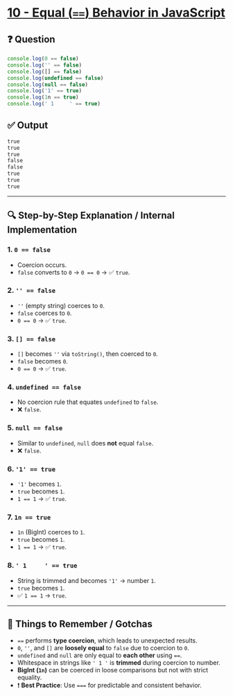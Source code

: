 # [10 - Equal (`==`) Behavior in JavaScript](https://bigfrontend.dev/quiz/Equal-1)

## ❓ Question
```js
console.log(0 == false)
console.log('' == false)
console.log([] == false)
console.log(undefined == false)
console.log(null == false)
console.log('1' == true)
console.log(1n == true)
console.log(' 1     ' == true)
```

## ✅ Output
```txt
true
true
true
false
false
true
true
true
```

---

## 🔍 Step-by-Step Explanation / Internal Implementation

### 1. `0 == false`
- Coercion occurs.
- `false` converts to `0` → `0 == 0` → ✅ `true`.

### 2. `'' == false`
- `''` (empty string) coerces to `0`.
- `false` coerces to `0`.
- `0 == 0` → ✅ `true`.

### 3. `[] == false`
- `[]` becomes `''` via `toString()`, then coerced to `0`.
- `false` becomes `0`.
- `0 == 0` → ✅ `true`.

### 4. `undefined == false`
- No coercion rule that equates `undefined` to `false`.
- ❌ `false`.

### 5. `null == false`
- Similar to `undefined`, `null` does **not** equal `false`.
- ❌ `false`.

### 6. `'1' == true`
- `'1'` becomes `1`.
- `true` becomes `1`.
- `1 == 1` → ✅ `true`.

### 7. `1n == true`
- `1n` (BigInt) coerces to `1`.
- `true` becomes `1`.
- `1 == 1` → ✅ `true`.

### 8. `' 1     ' == true`
- String is trimmed and becomes `'1'` → number `1`.
- `true` becomes `1`.
- ✅ `1 == 1` → `true`.

---

## 📌 Things to Remember / Gotchas

- `==` performs **type coercion**, which leads to unexpected results.
- `0`, `''`, and `[]` are **loosely equal** to `false` due to coercion to `0`.
- `undefined` and `null` are only equal to **each other** using `==`.
- Whitespace in strings like `' 1 '` is **trimmed** during coercion to number.
- **BigInt (`1n`)** can be coerced in loose comparisons but not with strict equality.
- ❗ **Best Practice**: Use `===` for predictable and consistent behavior.